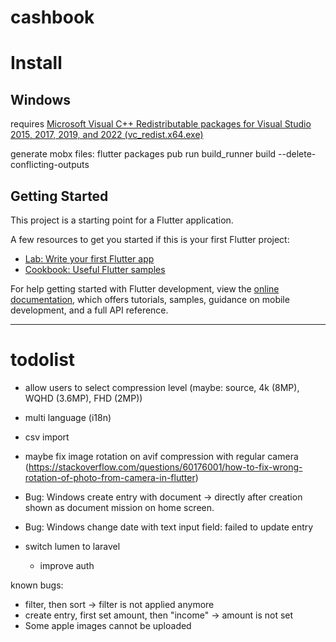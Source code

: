 # cashbook

# Install
## Windows
requires [Microsoft Visual C++ Redistributable packages for Visual Studio 2015, 2017, 2019, and 2022 (vc_redist.x64.exe)](https://aka.ms/vs/17/release/vc_redist.x64.exe)


generate mobx files: flutter packages pub run build_runner build --delete-conflicting-outputs

## Getting Started

This project is a starting point for a Flutter application.

A few resources to get you started if this is your first Flutter project:

- [Lab: Write your first Flutter app](https://docs.flutter.dev/get-started/codelab)
- [Cookbook: Useful Flutter samples](https://docs.flutter.dev/cookbook)

For help getting started with Flutter development, view the
[online documentation](https://docs.flutter.dev/), which offers tutorials,
samples, guidance on mobile development, and a full API reference.

---


# todolist

- allow users to select compression level (maybe: source, 4k (8MP), WQHD (3.6MP), FHD (2MP))
- multi language (i18n)
- csv import
- maybe fix image rotation on avif compression with regular camera (https://stackoverflow.com/questions/60176001/how-to-fix-wrong-rotation-of-photo-from-camera-in-flutter)
- Bug: Windows create entry with document -> directly after creation shown as document mission on home screen.
- Bug: Windows change date with text input field: failed to update entry

- switch lumen to laravel
  - improve auth


known bugs:
- filter, then sort -> filter is not applied anymore
- create entry, first set amount, then "income" -> amount is not set
- Some apple images cannot be uploaded
